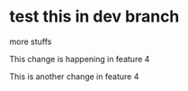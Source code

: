 # test this in dev branch
more stuffs


This change is happening in feature 4


This is another change in feature 4
